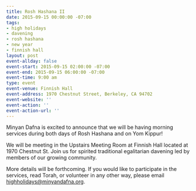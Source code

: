 ```yaml
---
title: Rosh Hashana II
date: 2015-09-15 00:00:00 -07:00
tags:
- high holidays
- davening
- rosh hashana
- new year
- finnish hall
layout: post
event-allday: false
event-start: 2015-09-15 02:00:00 -07:00
event-end: 2015-09-15 06:00:00 -07:00
event-time: 9:00 am
type: event
event-venue: Finnish Hall
event-address: 1970 Chestnut Street, Berkeley, CA 94702
event-website: ''
event-action: ''
event-action-url: ''
---
```


Minyan Dafna is excited to announce that we will be having morning services during both days of Rosh Hashana and on Yom Kippur! 

We will be meeting in the Upstairs Meeting Room at Finnish Hall located at 1970 Chestnut St. Join us for spirited traditional egalitarian davening led by members of our growing community.

More details will be forthcoming. If you would like to participate in the services, read Torah, or volunteer in any other way, please email highholidays@minyandafna.org.
